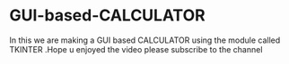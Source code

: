 # GUI-based-CALCULATOR
In this we are making a GUI based CALCULATOR  using the module called TKINTER .Hope u enjoyed the video  please subscribe to the channel
